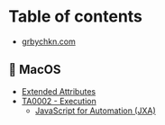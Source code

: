 # Table of contents

* [grbychkn.com](README.md)

## 🍎 MacOS

* [Extended Attributes](macos/extended-attributes.md)
* [TA0002 - Execution](macos/ta0002-execution/README.md)
  * [JavaScript for Automation (JXA)](macos/ta0002-execution/javascript-for-automation-jxa.md)
